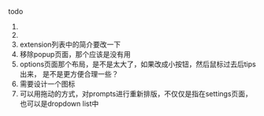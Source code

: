 todo

1. 
2. 
3. extension列表中的简介要改一下
4. 移除popup页面，那个应该是没有用
5. options页面那个布局，是不是太大了，如果改成小按钮，然后鼠标过去后tips出来， 是不是更方便合理一些？
6. 需要设计一个图标
7. 可以用拖动的方式，对prompts进行重新排版，不仅仅是指在settings页面，也可以是dropdown list中